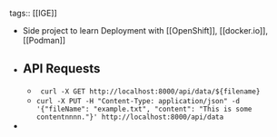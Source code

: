 tags:: [[IGE]]

- Side project to learn Deployment with [[OpenShift]], [[docker.io]], [[Podman]]
- ## API Requests
	- ` curl -X GET http://localhost:8000/api/data/${filename}`
	- `curl -X PUT -H "Content-Type: application/json" -d '{"fileName": "example.txt", "content": "This is some contentnnnn."}' http://localhost:8000/api/data`
-